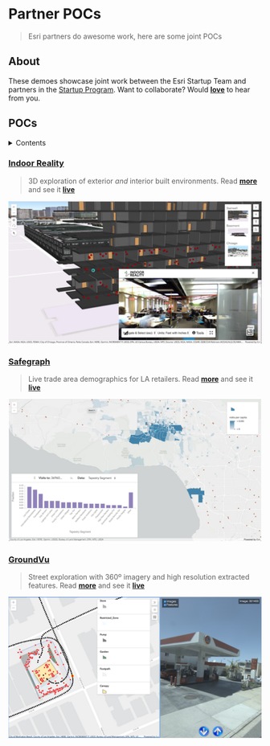 # Partner POCs

> Esri partners do awesome work, here are some joint POCs

## About

These demoes showcase joint work between the Esri Startup Team and partners in the [Startup Program](https://developers.arcgis.com/startups/). Want to collaborate? Would **[love](startups@esri.com)** to hear from you.

## POCs

<details>
  <summary> Contents
  </summary>

* **[Indoor Reality](#indoor-reality)** - 3D exploration of exterior *and* interior built environments
* **[Safegraph](#safegraph)** - Live trade area demographics for LA retailers
* **[GroundVu](http://ground.vu/)** - Street exploration with 360º imagery and high resolution extracted features

</details>

### [Indoor Reality](http://www.indoorreality.com/)

> 3D exploration of exterior *and* interior built environments. Read **[more](/indoor-reality)** and see it **[live](https://mpayson.github.io/partner-pocs/indoor-reality/index.html)**

![Indoor Reality Screenshot](/images/IndoorRealityScreenshot.png)

### [Safegraph](https://www.safegraph.com/)

> Live trade area demographics for LA retailers. Read **[more](/safegraph)** and see it **[live](https://mpayson.github.io/partner-pocs/safegraph/index.html)**

![Safegraph Screenshot](/images/SafegraphScreenshot.png)

### [GroundVu](http://ground.vu/)

> Street exploration with 360º imagery and high resolution extracted features. Read **[more](/groundvu)** and see it **[live](http://sftp.ground.vu/phillips66/)**

![GroundVu Screenshot](/images/GroundVuScreenshot.png)